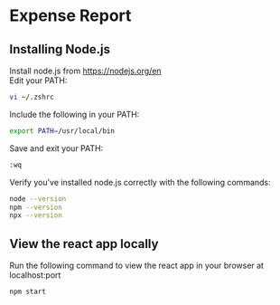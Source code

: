 # Expense Report

## Installing Node.js

Install node.js from https://nodejs.org/en  
Edit your PATH:

```bash
vi ~/.zshrc
```

Include the following in your PATH:

```bash
export PATH=/usr/local/bin
```

Save and exit your PATH:

```bash
:wq
```

Verify you've installed node.js correctly with the following commands:

```bash
node --version
npm --version
npx --version
```

## View the react app locally

Run the following command to view the react app in your browser at localhost:port

```bash
npm start
```
